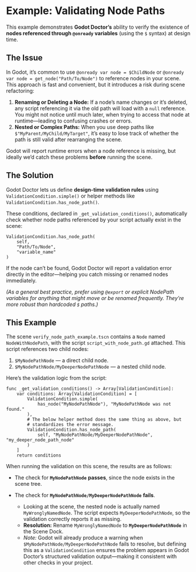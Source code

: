 # Example: Validating Node Paths

This example demonstrates **Godot Doctor’s** ability to verify the existence of **nodes referenced through `@onready` variables** (using the `$` syntax) at design time.

## The Issue

In Godot, it’s common to use `@onready var node = $ChildNode` or `@onready var node = get_node("Path/To/Node")` to reference nodes in your scene. This approach is fast and convenient, but it introduces a risk during scene refactoring:

1. **Renaming or Deleting a Node:**
   If a node’s name changes or it’s deleted, any script referencing it via the old path will load with a `null` reference. You might not notice until much later, when trying to access that node at runtime—leading to confusing crashes or errors.
2. **Nested or Complex Paths:**
   When you use deep paths like `$"MyParent/MyChild/MyTarget"`, it’s easy to lose track of whether the path is still valid after rearranging the scene.

Godot will report runtime errors when a node reference is missing, but ideally we’d catch these problems **before** running the scene.

## The Solution

Godot Doctor lets us define **design-time validation rules** using `ValidationCondition.simple()` or helper methods like `ValidationCondition.has_node_path()`.

These conditions, declared in `_get_validation_conditions()`, automatically check whether node paths referenced by your script actually exist in the scene:

```gdscript
ValidationCondition.has_node_path(
    self,
    "Path/To/Node",
    "variable_name"
)
```

If the node can’t be found, Godot Doctor will report a validation error directly in the editor—helping you catch missing or renamed nodes immediately.

*(As a general best practice, prefer using `@export` or explicit NodePath variables for anything that might move or be renamed frequently. They’re more robust than hardcoded `$` paths.)*

## This Example

The scene `verify_node_path_example.tscn` contains a `Node` named `NodeWithNodePath`, with the script `script_with_node_path.gd` attached. This script references two child nodes:

1. `$MyNodePathNode` — a direct child node.
2. `$MyNodePathNode/MyDeeperNodePathNode` — a nested child node.

Here’s the validation logic from the script:

```gdscript
func _get_validation_conditions() -> Array[ValidationCondition]:
	var conditions: Array[ValidationCondition] = [
		ValidationCondition.simple(
			has_node("MyNodePathNode"), "MyNodePathNode was not found."
		),
		# The below helper method does the same thing as above, but
		# standardizes the error message.
		ValidationCondition.has_node_path(
			self, "MyNodePathNode/MyDeeperNodePathNode", "my_deeper_node_path_node"
		)
	]
	return conditions
```

When running the validation on this scene, the results are as follows:

* The check for **`MyNodePathNode`** **passes**, since the node exists in the scene tree.
* The check for **`MyNodePathNode/MyDeeperNodePathNode`** **fails**.

  * Looking at the scene, the nested node is actually named `MyWronglyNamedNode`.
    The script expects `MyDeeperNodePathNode`, so the validation correctly reports it as missing.
  * **Resolution:** Rename `MyWronglyNamedNode` to **`MyDeeperNodePathNode`** in the Scene Dock.
  * *Note:* Godot will already produce a warning when `$MyNodePathNode/MyDeeperNodePathNode` fails to resolve, but defining this as a `ValidationCondition` ensures the problem appears in Godot Doctor’s structured validation output—making it consistent with other checks in your project.
